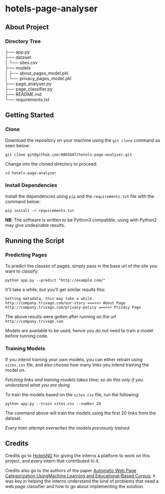 
# hotels-page-analyser

## About Project

### Directory Tree

├── app.py  
├── dataset  
│   └── sites.csv  
├── models  
│   ├── about_pages_model.pkl  
│   └── privacy_pages_model.pkl  
├── page_analyser.py  
├── page_classifier.py  
├── README.md  
└── requirements.txt

## Getting Started

### Clone
Download the repository on your machine using the `git clone` command as seen below:  

```git clone git@github.com:HAKSOAT/hotels-page-analyser.git```

Change into the cloned directory to proceed:  

`cd hotels-page-analyser`

### Install Dependencies
Install the dependencies using `pip` and the `requirements.txt` file with the command below:  

`pip install -r requirements.txt`

**NB**: The software is written to be Python3 compatible, using with Python2 may give undesirable results.

## Running the Script

### Predicting Pages

To predict the classes of pages, simply pass in the base url of the site you want to classify:  

```
python app.py --predict "http://example.com/"
```

It'll take a while, but you'll get similar results this:  

```
Getting metadata, this may take a while.
http://company.trivago.com/our-story ===>>> About Page
http://company.trivago.com/privacy-policy ===>>> Privacy Page
```

The above results were gotten after running on the url `http://company.trivago.com`

Models are available to be used, hence you do not need to train a model before running code.

### Training Models

If you intend training your own models, you can either retrain using `sites.csv` file, and also choose how many links you intend training the model on.  
  
_Fetching links and training models takes time; so do this only if you understand what you are doing._

To train the models based on the `sites.csv` file, run the following:

```
python app.py --train sites.csv --number 20
```

The command above will train the models using the first 20 links from the dataset.

_Every train attempt overwrites the models previously trained._

## Credits

Credits go to [HotelsNG](https://hotels.ng) for giving the interns a platform to work on this project, and every intern that contributed to it.

Credits also go to the authors of the paper [Automatic Web Page Categorization UsingMachine Learning and Educational-Based Corpus](http://www.ijcte.org/vol9/1180-IT026.pdf); it was key in helping the interns understand the kind of problems that need a web page classifier and how to go about implementing the solution.
